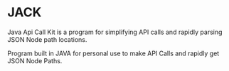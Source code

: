 # JACK
Java Api Call Kit is a program for simplifying API calls and rapidly parsing JSON Node path locations.

Program built in JAVA for personal use to make API Calls and rapidly get JSON Node Paths.
